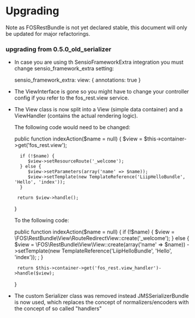 Upgrading
=========

Note as FOSRestBundle is not yet declared stable, this document will only be updated
for major refactorings.

### upgrading from 0.5.0_old_serializer

 * In case you are using th SensioFrameworkExtra integration you must change
    sensio_framework_extra setting:

    sensio_framework_extra:
        view:    { annotations: true }

 * The ViewInterface is gone so you might have to change your controller config if you refer to the fos_rest.view service.

 * The View class is now split into a View (simple data container) and a ViewHandler (contains the actual rendering logic).

    The following code would need to be changed:

     public function indexAction($name = null)
     {
        $view = $this->container->get('fos_rest.view');

         if (!$name) {
            $view->setResourceRoute('_welcome');
         } else {
            $view->setParameters(array('name' => $name));
            $view->setTemplate(new TemplateReference('LiipHelloBundle', 'Hello', 'index'));
         }

        return $view->handle();
     }

    To the following code:

    public function indexAction($name = null)
    {
        if (!$name) {
            $view = \FOS\RestBundle\View\RouteRedirectView::create('_welcome');
        } else {
            $view = \FOS\RestBundle\View\View::create(array('name' => $name))
                ->setTemplate(new TemplateReference('LiipHelloBundle', 'Hello', 'index'));
            ;
        }

        return $this->container->get('fos_rest.view_handler')->handle($view);
    }

  * The custom Serializer class was removed instead JMSSerializerBundle is now used, which
    replaces the concept of normalizers/encoders with the concept of so called "handlers"
